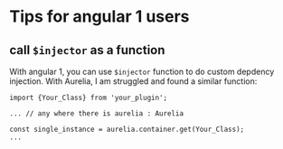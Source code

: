 # Tips for angular 1 users

## call `$injector` as a function

With angular 1, you can use `$injector` function to do custom depdency injection. With
Aurelia, I am struggled and found a similar function:

```
import {Your_Class} from 'your_plugin';

... // any where there is aurelia : Aurelia

const single_instance = aurelia.container.get(Your_Class);
...
```

